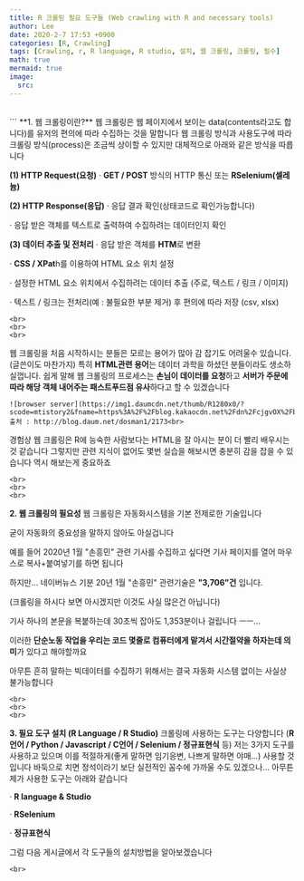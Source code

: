 ```yaml
---
title: R 크롤링 필요 도구들 (Web crawling with R and necessary tools)
author: Lee
date: 2020-2-7 17:53 +0900
categories: [R, Crawling]
tags: [Crawling, r, R language, R studio, 설치, 웹 크롤링, 크롤링, 필수]
math: true
mermaid: true
image:
  src: 
---
```

<br>
```
**1. 웹 크롤링이란?**
웹 크롤링은 웹 페이지에서 보이는 data(contents라고도 합니다)를 유저의 편의에 따라 수집하는 것을 말합니다
웹 크롤링 방식과 사용도구에 따라 크롤링 방식(process)은 조금씩 상이할 수 있지만 대체적으로 아래와 같은 방식을 따릅니다



**(1) HTTP Request(요청)**
· **GET / POST** 방식의 HTTP 통신 또는 **RSelenium(셀레늄)**



**(2) HTTP Response(응답)**
· 응답 결과 확인(상태코드로 확인가능합니다)

· 응답 받은 객체를 텍스트로 출력하여 수집하려는 데이터인지 확인



**(3) 데이터 추출 및 전처리**
· 응답 받은 객체를 **HTM**로 변환

· **CSS / XPat**h를 이용하여 HTML 요소 위치 설정

· 설정한 HTML 요소 위치에서 수집하려는 데이터 추출 (주로, 텍스트 / 링크 / 이미지)

· 텍스트 / 링크는 전처리(예 : 불필요한 부분 제거) 후 편의에 따라 저장 (csv, xlsx)
```
<br>
<br>
<br>
```
웹 크롤링을 처음 시작하시는 분들은 모르는 용어가 많아 감 잡기도 어려울수 있습니다.(글쓴이도 마찬가지)
특히 **HTML관련 용어**는 데이터 과학을 하셨던 분들이라도 생소하실껍니다.
쉽게 말해 웹 크롤링의 프로세스는 **손님이 데이터를 요청**하고
**서버가 주문에 따라 해당 객체 내어주는 패스트푸드점 유사**하다고 할 수 있겠습니다
```
![browser server](https://img1.daumcdn.net/thumb/R1280x0/?scode=mtistory2&fname=https%3A%2F%2Fblog.kakaocdn.net%2Fdn%2FcjgvOX%2FbtqBNMmjOPV%2FNoNtOI6vYXvmRwiiGmTPs1%2Fimg.png)
출처 : http://blog.daum.net/dosman1/2173<br>

```
경험상 웹 크롤링은 R에 능숙한 사람보다는 HTML을 잘 아시는 분이 더 빨리 배우시는 것 같습니다
그렇지만 관련 지식이 없어도 몇번 실습을 해보시면 충분히 감을 잡을 수 있습니다
역시 해보는게 중요하죠
```
<br>
<br>
<br>
```
**2. 웹 크롤링의 필요성**
웹 크롤링은 자동화시스템을 기본 전제로한 기술입니다

굳이 자동화의 중요성을 말하지 않아도 아실겁니다

예를 들어 2020년 1월 "손흥민" 관련 기사를 수집하고 싶다면 기사 페이지를 열어 마우스로 복사+붙여넣기를 하면 됩니다

하지만... 네이버뉴스 기분 20년 1월 "손흥민" 관련기술은 **"3,706"건** 입니다.

(크롤링을 하시다 보면 아시겠지만 이것도 사실 많은건 아닙니다)

기사 하나의 본문을 복붙하는데 30초씩 잡아도 1,353분이나 걸립니다 ㅡㅡ...

이러한 **단순노동 작업을 우리는 코드 몇줄로 컴퓨터에게 맡겨서 시간절약을 하자는데 의미**가 있다고 해야할까요

아무튼 흔히 말하는 빅데이터를 수집하기 위해서는 결국 자동화 시스템 없이는 사실상 불가능합니다
```
<br>
<br>
<br>
```
**3. 필요 도구 설치 (R Language / R Studio)**
크롤링에 사용하는 도구는 다양합니다 (**R언어 / Python / Javascript / C언어 / Selenium / 정규표현식** 등)
저는 3가지 도구를 사용하고 있으며 이를 적절하게(좋게 말하면 임기응변, 나쁘게 말하면 야매...) 사용할 것입니다
바둑으로 치면 정석이라기 보단 실전적인 꼼수에 가까울 수도 있겠으나... 아무튼 제가 사용한 도구는 아래와 같습니다

· **R language & Studio**

· **RSelenium**

· **정규표현식**

그럼 다음 게시글에서 각 도구들의 설치방법을 알아보겠습니다
```
<br>

